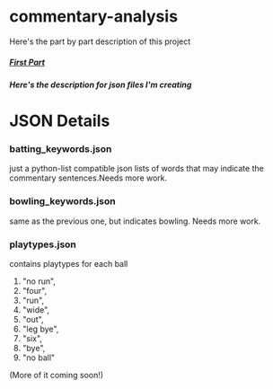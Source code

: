 # commentary-analysis
Here's the part by part description of this project
##### [First Part](https://sites.google.com/student.cuet.ac.bd/ratul/blog/json-and-stuff "JSON and Stuff")

##### Here's the description for json files I'm creating 
# JSON Details
### batting_keywords.json
just a python-list compatible json lists of words that may indicate the commentary sentences.Needs more work.
### bowling_keywords.json
same as the previous one, but indicates bowling. Needs more work.
### playtypes.json
contains playtypes for each ball
   1. "no run",
   2. "four",
  3. "run",
  4. "wide",
  5. "out",
  6. "leg bye",
  7. "six",
  8. "bye",
  9. "no ball"


(More of it coming soon!)
